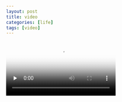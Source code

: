 ```yaml
---
layout: post
title: video
categories: [life]
tags: [video]
---
```


<video id="video" controls="" preload="none" poster="http://media.w3.org/2010/05/sintel/poster.png">
   <source id="mp4" src="http://media.w3.org/2010/05/sintel/trailer.mp4" type="video/mp4">
   <source id="webm" src="http://media.w3.org/2010/05/sintel/trailer.webm" type="video/webm">
   <source id="ogv" src="http://media.w3.org/2010/05/sintel/trailer.ogv" type="video/ogg">
   <p>Your user agent does not support the HTML5 Video element.</p>
</video>